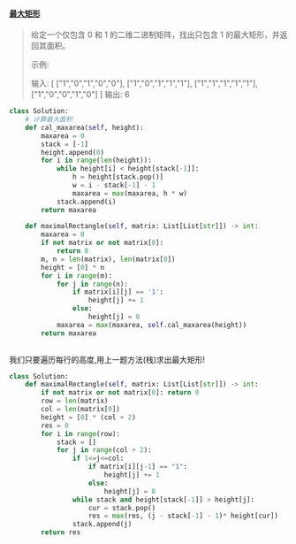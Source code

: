 #### [最大矩形](https://leetcode-cn.com/problems/maximal-rectangle/)

> 给定一个仅包含 0 和 1 的二维二进制矩阵，找出只包含 1 的最大矩形，并返回其面积。
>
> 示例:
>
> 输入:
> [
>   ["1","0","1","0","0"],
>   ["1","0","1","1","1"],
>   ["1","1","1","1","1"],
>   ["1","0","0","1","0"]
> ]
> 输出: 6
>



```python
class Solution:
    # 计算最大面积
    def cal_maxarea(self, height):
        maxarea = 0
        stack = [-1]
        height.append(0)
        for i in range(len(height)):
            while height[i] < height[stack[-1]]:
                h = height[stack.pop()]
                w = i - stack[-1] - 1
                maxarea = max(maxarea, h * w)
            stack.append(i)
        return maxarea
    
    def maximalRectangle(self, matrix: List[List[str]]) -> int:
        maxarea = 0
        if not matrix or not matrix[0]:
            return 0
        m, n = len(matrix), len(matrix[0])
        height = [0] * n
        for i in range(m):
            for j in range(n):
                if matrix[i][j] == '1':
                    height[j] += 1
                else:
                    height[j] = 0
            maxarea = max(maxarea, self.cal_maxarea(height))
        return maxarea
        
```

我们只要遍历每行的高度,用上一题方法(栈)求出最大矩形!

```python
class Solution:
    def maximalRectangle(self, matrix: List[List[str]]) -> int:
        if not matrix or not matrix[0]: return 0
        row = len(matrix)
        col = len(matrix[0])
        height = [0] * (col + 2)
        res = 0
        for i in range(row):
            stack = []
            for j in range(col + 2):
                if 1<=j<=col: 
                    if matrix[i][j-1] == "1":
                        height[j] += 1
                    else:
                        height[j] = 0
                while stack and height[stack[-1]] > height[j]:
                    cur = stack.pop()
                    res = max(res, (j - stack[-1] - 1)* height[cur])
                stack.append(j)
        return res
```

